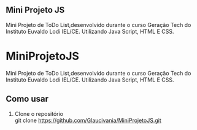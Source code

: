 ## Mini Projeto JS
Mini Projeto de ToDo List,desenvolvido durante o curso Geração Tech do Instituto Euvaldo Lodi IEL/CE. Utilizando Java Script, HTML E CSS.

# MiniProjetoJS

Mini Projeto de ToDo List,desenvolvido durante o curso Geração Tech do Instituto Euvaldo Lodi IEL/CE. Utilizando Java Script, HTML E CSS.

## Como usar

1. Clone o repositório  
git clone https://github.com/Glaucivania/MiniProjetoJS.git
